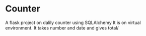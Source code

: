# Counter
A flask project on dalily counter using SQLAlchemy
It is on virtual environment.
It takes number and date and gives total/ 
